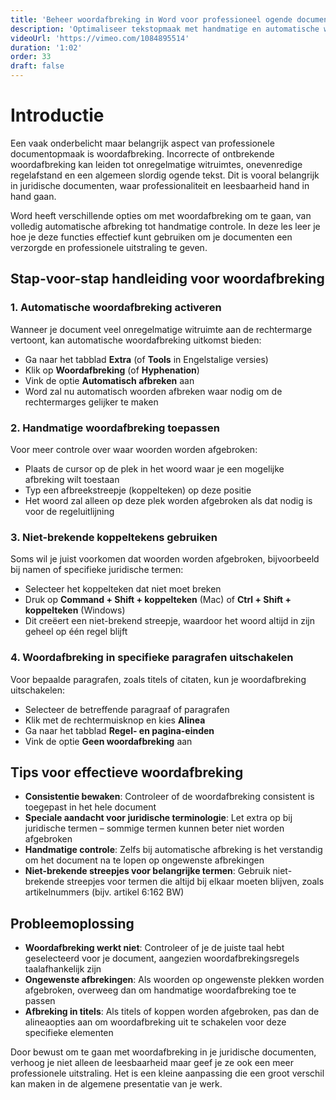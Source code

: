 ```yaml
---
title: 'Beheer woordafbreking in Word voor professioneel ogende documenten'
description: 'Optimaliseer tekstopmaak met handmatige en automatische woordafbreking'
videoUrl: 'https://vimeo.com/1084895514'
duration: '1:02'
order: 33
draft: false
---
```


# Introductie

Een vaak onderbelicht maar belangrijk aspect van professionele documentopmaak is woordafbreking. Incorrecte of ontbrekende woordafbreking kan leiden tot onregelmatige witruimtes, onevenredige regelafstand en een algemeen slordig ogende tekst. Dit is vooral belangrijk in juridische documenten, waar professionaliteit en leesbaarheid hand in hand gaan.

Word heeft verschillende opties om met woordafbreking om te gaan, van volledig automatische afbreking tot handmatige controle. In deze les leer je hoe je deze functies effectief kunt gebruiken om je documenten een verzorgde en professionele uitstraling te geven.

## Stap-voor-stap handleiding voor woordafbreking

### 1. Automatische woordafbreking activeren
Wanneer je document veel onregelmatige witruimte aan de rechtermarge vertoont, kan automatische woordafbreking uitkomst bieden:
- Ga naar het tabblad **Extra** (of **Tools** in Engelstalige versies)
- Klik op **Woordafbreking** (of **Hyphenation**)
- Vink de optie **Automatisch afbreken** aan
- Word zal nu automatisch woorden afbreken waar nodig om de rechtermarges gelijker te maken

### 2. Handmatige woordafbreking toepassen
Voor meer controle over waar woorden worden afgebroken:
- Plaats de cursor op de plek in het woord waar je een mogelijke afbreking wilt toestaan
- Typ een afbreekstreepje (koppelteken) op deze positie
- Het woord zal alleen op deze plek worden afgebroken als dat nodig is voor de regeluitlijning

### 3. Niet-brekende koppeltekens gebruiken
Soms wil je juist voorkomen dat woorden worden afgebroken, bijvoorbeeld bij namen of specifieke juridische termen:
- Selecteer het koppelteken dat niet moet breken
- Druk op **Command + Shift + koppelteken** (Mac) of **Ctrl + Shift + koppelteken** (Windows)
- Dit creëert een niet-brekend streepje, waardoor het woord altijd in zijn geheel op één regel blijft

### 4. Woordafbreking in specifieke paragrafen uitschakelen
Voor bepaalde paragrafen, zoals titels of citaten, kun je woordafbreking uitschakelen:
- Selecteer de betreffende paragraaf of paragrafen
- Klik met de rechtermuisknop en kies **Alinea**
- Ga naar het tabblad **Regel- en pagina-einden**
- Vink de optie **Geen woordafbreking** aan

## Tips voor effectieve woordafbreking

- **Consistentie bewaken**: Controleer of de woordafbreking consistent is toegepast in het hele document
- **Speciale aandacht voor juridische terminologie**: Let extra op bij juridische termen – sommige termen kunnen beter niet worden afgebroken
- **Handmatige controle**: Zelfs bij automatische afbreking is het verstandig om het document na te lopen op ongewenste afbrekingen
- **Niet-brekende streepjes voor belangrijke termen**: Gebruik niet-brekende streepjes voor termen die altijd bij elkaar moeten blijven, zoals artikelnummers (bijv. artikel 6:162 BW)

## Probleemoplossing

- **Woordafbreking werkt niet**: Controleer of je de juiste taal hebt geselecteerd voor je document, aangezien woordafbrekingsregels taalafhankelijk zijn
- **Ongewenste afbrekingen**: Als woorden op ongewenste plekken worden afgebroken, overweeg dan om handmatige woordafbreking toe te passen
- **Afbreking in titels**: Als titels of koppen worden afgebroken, pas dan de alineaopties aan om woordafbreking uit te schakelen voor deze specifieke elementen

Door bewust om te gaan met woordafbreking in je juridische documenten, verhoog je niet alleen de leesbaarheid maar geef je ze ook een meer professionele uitstraling. Het is een kleine aanpassing die een groot verschil kan maken in de algemene presentatie van je werk.